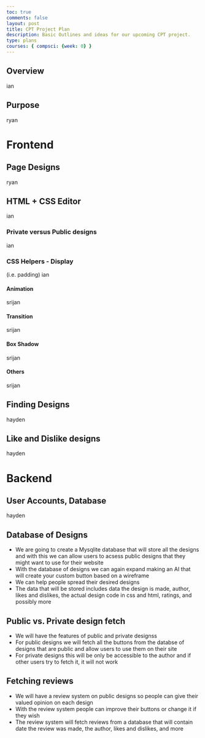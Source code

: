 ```yaml
---
toc: true
comments: false
layout: post
title: CPT Project Plan
description: Basic Outlines and ideas for our upcoming CPT project.
type: plans
courses: { compsci: {week: 0} }
---
```


## Overview
ian
## Purpose
ryan
# Frontend
## Page Designs
ryan
## HTML + CSS Editor
ian
### Private versus Public designs
ian
### CSS Helpers - Display
(i.e. padding)
ian
#### Animation
srijan
#### Transition
srijan
#### Box Shadow
srijan
#### Others
srijan
## Finding Designs
hayden
## Like and Dislike designs
hayden

# Backend
## User Accounts, Database
hayden
## Database of Designs
- We are going to create a Mysqlite database that will store all the designs and with this we can allow users to acsess public designs that they might want to use for their website
- With the database of designs we can again expand making an AI that will create your custom button based on a wireframe
- We can help people spread their desired designs
- The data that will be stored includes data the design is made, author, likes and dislikes, the actual design code in css and html, ratings, and possibly more
## Public vs. Private design fetch
- We will have the features of public and private designss
- For public designs we will fetch all the buttons from the databse of designs that are public and allow users to use them on their site
- For private designs this will be only be accessible to the author and if other users try to fetch it, it will not work
## Fetching reviews
- We will have a review system on public designs so people can give their valued opinion on each design
- With the review system people can improve their buttons or change it if they wish
- The review system will fetch reviews from a database that will contain date the review was made, the author, likes and dislikes, and more